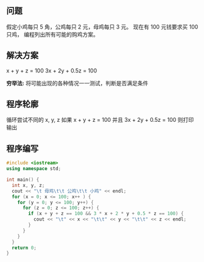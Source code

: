 ## 问题

假定小鸡每只 5 角，公鸡每只 2 元，母鸡每只 3 元。
现在有 100 元钱要求买 100 只鸡，
编程列出所有可能的购鸡方案。

## 解决方案

x + y + z = 100
3x + 2y + 0.5z = 100

**穷举法:** 将可能出现的各种情况一一测试，判断是否满足条件

## 程序轮廓

循环尝试不同的 x, y, z
如果 x + y + z = 100 并且 3x + 2y + 0.5z = 100
则打印输出

## 程序编写

```cpp
#include <iostream>
using namespace std;

int main() {
  int x, y, z;
  cout << "\t 母鸡\t\t 公鸡\t\t 小鸡" << endl;
  for (x = 0; x <= 100; x++ ) {
    for (y = 0; y <= 100; y++) {
      for (z = 0; z <= 100; z++) {
        if (x + y + z == 100 && 3 * x + 2 * y + 0.5 * z == 100) {
          cout << "\t" << x << "\t\t" << y << "\t\t" << z << endl;
        }
      }
    }
  }
  return 0;
}
```